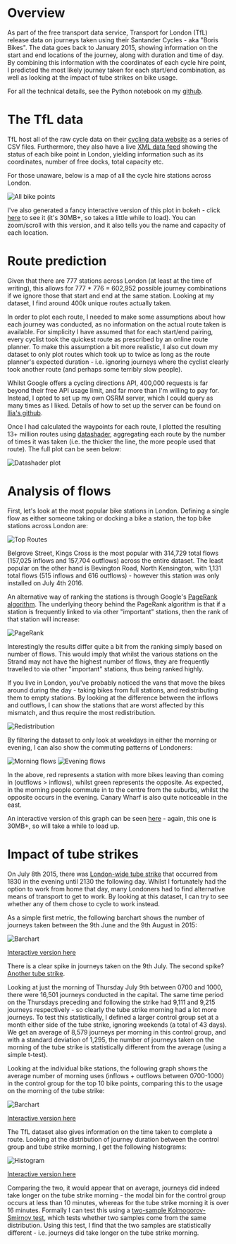 # Overview

As part of the free transport data service, Transport for London (TfL) release data on journeys taken using their Santander Cycles - aka "Boris Bikes". The data goes back to January 2015, showing information on the start and end locations of the journey, along with duration and time of day. By combining this information with the coordinates of each cycle hire point, I predicted the most likely journey taken for each start/end combination, as well as looking at the impact of tube strikes on bike usage.

For all the technical details, see the Python notebook on my [github](https://github.com/charlie1347/TfL_bikes).

# The TfL data

TfL host all of the raw cycle data on their [cycling data website](http://cycling.data.tfl.gov.uk/) as a series of CSV files. Furthermore, they also have a live [XML data feed](https://tfl.gov.uk/tfl/syndication/feeds/cycle-hire/livecyclehireupdates.xml) showing the status of each bike point in London, yielding information such as its coordinates, number of free docks, total capacity etc. 

For those unaware, below is a map of all the cycle hire stations across London. 

![All bike points](images/bike_points.png)

I've also generated a fancy interactive version of this plot in bokeh - click [here](https://charlie1347.github.io/TfL_bikes/bokeh_plots/bike_points.html) to see it (it's 30MB+, so takes a little while to load). You can zoom/scroll with this version, and it also tells you the name and capacity of each location.

# Route prediction

Given that there are 777 stations across London (at least at the time of writing), this allows for 777 * 776 = 602,952 possible journey combinations if we ignore those that start and end at the same station. Looking at my dataset, I find around 400k unique routes actually taken.

In order to plot each route, I needed to make some assumptions about how each journey was conducted, as no information on the actual route taken is available. For simplicity I have assumed that for each start/end pairing, every cyclist took the quickest route as prescribed by an online route planner. To make this assumption a bit more realistic, I also cut down my dataset to only plot routes which took up to twice as long as the route planner's expected duration - i.e. ignoring journeys where the cyclist clearly took another route (and perhaps some terribly slow people).

Whilst Google offers a cycling directions API, 400,000 requests is far beyond their free API usage limit, and far more than I'm willing to pay for. Instead, I opted to set up my own OSRM server, which I could query as many times as I liked. Details of how to set up the server can be found on [Ilia's github](https://github.com/ilkarman/Movement-Visualisations/blob/master/01_TFL_Bikes/setup_osrm_vm.txt). 

Once I had calculated the waypoints for each route, I plotted the resulting 13+ million routes using [datashader](https://github.com/bokeh/datashader), aggregating each route by the number of times it was taken (i.e. the thicker the line, the more people used that route). The full plot can be seen below:

![Datashader plot](images/datashader.png)

# Analysis of flows

First, let's look at the most popular bike stations in London. Defining a single flow as either someone taking or docking a bike a station, the top bike stations across London are: 

![Top Routes](images/top_routes.png)

Belgrove Street, Kings Cross is the most popular with 314,729 total flows (157,025 inflows and 157,704 outflows) across the entire dataset. The least popular on the other hand is Bevington Road, North Kensington, with 1,131 total flows (515 inflows and 616 outflows) - however this station was only installed on July 4th 2016.

An alternative way of ranking the stations is through Google's [PageRank algorithm](https://en.wikipedia.org/wiki/PageRank). The underlying theory behind the PageRank algorithm is that if a station is frequently linked to via other "important" stations, then the rank of that station will increase:

![PageRank](images/pagerank.png)

Interestingly the results differ quite a bit from the ranking simply based on number of flows. This would imply that whilst the various stations on the Strand may not have the highest number of flows, they are frequently travelled to via other "important" stations, thus being ranked highly. 

If you live in London, you've probably noticed the vans that move the bikes around during the day - taking bikes from full stations, and redistributing them to empty stations. By looking at the difference between the inflows and outflows, I can show the stations that are worst affected by this mismatch, and thus require the most redistribution.

![Redistribution](images/redistribution.png)

By filtering the dataset to only look at weekdays in either the morning or evening, I can also show the commuting patterns of Londoners:

![Morning flows](images/mornings.png)
![Evening flows](images/evenings.png)

In the above, red represents a station with more bikes leaving than coming in (outflows > inflows), whilst green represents the opposite. As expected, in the morning people commute in to the centre from the suburbs, whilst the opposite occurs in the evening. Canary Wharf is also quite noticeable in the east. 

An interactive version of this graph can be seen [here](https://charlie1347.github.io/TfL_bikes/bokeh_plots/mornings_evenings.html) - again, this one is 30MB+, so will take a while to load up. 

# Impact of tube strikes

On July 8th 2015, there was [London-wide tube strike](http://www.bbc.co.uk/news/uk-england-london-33440369) that occurred from 1830 in the evening until 2130 the following day. Whilst I fortunately had the option to work from home that day, many Londoners had to find alternative means of transport to get to work. By looking at this dataset, I can try to see whether any of them chose to cycle to work instead.

As a simple first metric, the following barchart shows the number of journeys taken between the 9th June and the 9th August in 2015:

![Barchart](images/journeys_per_day.png)

[Interactive version here](https://charlie1347.github.io/TfL_bikes/bokeh_plots/journeys_per_day.html)

There is a clear spike in journeys taken on the 9th July. The second spike? [Another tube strike](http://www.bbc.co.uk/news/live/uk-england-london-33674627).

Looking at just the morning of Thursday July 9th between 0700 and 1000, there were 16,501 journeys conducted in the capital. The same time period on the Thursdays preceding and following the strike had 9,111 and 9,215 journeys respectively - so clearly the tube strike morning had a lot more journeys. To test this statistically, I defined a larger control group set at a month either side of the tube strike, ignoring weekends (a total of 43 days). We get an average of 8,579 journeys per morning in this control group, and with a standard deviation of 1,295, the number of journeys taken on the morning of the tube strike is statistically different from the average (using a simple t-test).

Looking at the individual bike stations, the following graph shows the average number of morning uses (inflows + outflows between 0700-1000) in the control group for the top 10 bike points, comparing this to the usage on the morning of the tube strike:

![Barchart](images/top_stations.png)

[Interactive version here](https://charlie1347.github.io/TfL_bikes/bokeh_plots/top_stations.html)

The TfL dataset also gives information on the time taken to complete a route. Looking at the distribution of journey duration between the control group and tube strike morning, I get the following histograms:

![Histogram](images/histogram.png)

[Interactive version here](https://charlie1347.github.io/TfL_bikes/bokeh_plots/histogram.html)

Comparing the two, it would appear that on average, journeys did indeed take longer on the tube strike morning - the modal bin for the control group occurs at less than 10 minutes, whereas for the tube strike morning it is over 16 minutes. Formally I can test this using a [two-sample Kolmogorov-Smirnov test](https://en.wikipedia.org/wiki/Kolmogorov%E2%80%93Smirnov_test#Two-sample_Kolmogorov.E2.80.93Smirnov_test), which tests whether two samples come from the same distribution. Using this test, I find that the two samples are statistically different - i.e. journeys did take longer on the tube strike morning. 
